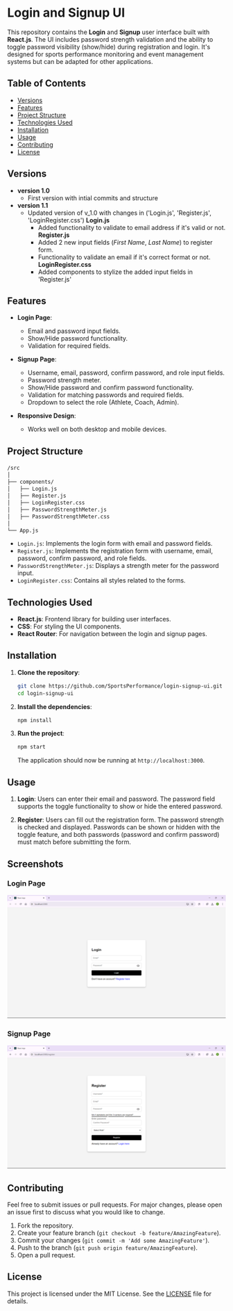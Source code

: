 
# Login and Signup UI

This repository contains the **Login** and **Signup** user interface built with **React.js**. The UI includes password strength validation and the ability to toggle password visibility (show/hide) during registration and login. It's designed for sports performance monitoring and event management systems but can be adapted for other applications.

## Table of Contents
- [Versions](#versions)
- [Features](#features)
- [Project Structure](#project-structure)
- [Technologies Used](#technologies-used)
- [Installation](#installation)
- [Usage](#usage)
- [Contributing](#contributing)
- [License](#license)

## Versions
- **version 1.0**
    - First version with intial commits and structure
- **version 1.1**
    - Updated version of v_1.0 with changes in ('Login.js', 'Register.js', 'LoginRegister.css')
      **Login.js**
      - Added functionality to validate to email address if it's valid or not.
      **Register.js**
      - Added 2 new input fields (*First Name*, *Last Name*) to register form.
      - Functionality to validate an email if it's correct format or not.
      **LoginRegister.css**
      - Added components to stylize the added input fields in 'Register.js'

## Features
- **Login Page**:
  - Email and password input fields.
  - Show/Hide password functionality.
  - Validation for required fields.
  
- **Signup Page**:
  - Username, email, password, confirm password, and role input fields.
  - Password strength meter.
  - Show/Hide password and confirm password functionality.
  - Validation for matching passwords and required fields.
  - Dropdown to select the role (Athlete, Coach, Admin).
  
- **Responsive Design**: 
  - Works well on both desktop and mobile devices.
  
## Project Structure

```
/src
│
├── components/
│   ├── Login.js
│   ├── Register.js
│   ├── LoginRegister.css
│   ├── PasswordStrengthMeter.js
│   ├── PasswordStrengthMeter.css
│
└── App.js
```

- `Login.js`: Implements the login form with email and password fields.
- `Register.js`: Implements the registration form with username, email, password, confirm password, and role fields.
- `PasswordStrengthMeter.js`: Displays a strength meter for the password input.
- `LoginRegister.css`: Contains all styles related to the forms.

## Technologies Used
- **React.js**: Frontend library for building user interfaces.
- **CSS**: For styling the UI components.
- **React Router**: For navigation between the login and signup pages.
  
## Installation

1. **Clone the repository**:
   ```bash
   git clone https://github.com/SportsPerformance/login-signup-ui.git
   cd login-signup-ui
   ```

2. **Install the dependencies**:
   ```bash
   npm install
   ```

3. **Run the project**:
   ```bash
   npm start
   ```

   The application should now be running at `http://localhost:3000`.

## Usage

1. **Login**: Users can enter their email and password. The password field supports the toggle functionality to show or hide the entered password.
  
2. **Register**: Users can fill out the registration form. The password strength is checked and displayed. Passwords can be shown or hidden with the toggle feature, and both passwords (password and confirm password) must match before submitting the form.

## Screenshots

### Login Page
![Login Page Screenshot](https://github.com/SportsPerformance/login-signup-ui/blob/signup-page/public/Screenshots/Login%20page.png)

### Signup Page
![Signup Page Screenshot](https://github.com/SportsPerformance/login-signup-ui/blob/signup-page/public/Screenshots/Signup%20page.png)

## Contributing

Feel free to submit issues or pull requests. For major changes, please open an issue first to discuss what you would like to change.

1. Fork the repository.
2. Create your feature branch (`git checkout -b feature/AmazingFeature`).
3. Commit your changes (`git commit -m 'Add some AmazingFeature'`).
4. Push to the branch (`git push origin feature/AmazingFeature`).
5. Open a pull request.


## License

This project is licensed under the MIT License. See the [LICENSE](LICENSE) file for details.
